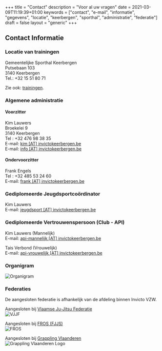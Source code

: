 +++
title = "Contact"
description = "Voor al uw vragen"
date = 2021-03-09T11:19:39+01:00
keywords = ["contact", "e-mail", "informatie", "gegevens", "locatie", "keerbergen", "sporthal", "administratie", "federatie"]
draft = false
layout = "generic"
+++
## Contact Informatie
### Locatie van trainingen
Gemeentelijke Sporthal Keerbergen \
Putsebaan 103 \
3140 Keerbergen \
Tel.: +32 15 51 80 71

Zie ook: [trainingen](/trainingen).

### Algemene administratie
#### Voorzitter
Kim Lauwers  \
Broekelei 9 \
3140 Keerbergen \
Tel : +32 476 98 38 35 \
E-mail: [kim [AT] invictokeerbergen.be](mailto:kim@invictokeerbergen.be) \
E-mail: [info [AT] invictokeerbergen.be](mailto:info@invictokeerbergen.be)

#### Ondervoorzitter
Frank Engels \
Tel : +32 485 53 24 60 \
E-mail: [frank [AT] invictokeerbergen.be](mailto:frank@invictokeerbergen.be)

### Gediplomeerde Jeugdsportcoördinator
Kim Lauwers \
E-mail: [jeugdsport [AT] invictokeerbergen.be](mailto:jeugdsport@invictokeerbergen.be)

### Gediplomeerde Vertrouwenspersoon (Club - API)
Kim Lauwers (Mannelijk) \
E-mail: [api-mannelijk [AT] invictokeerbergen.be](mailto:api-mannelijk@invictokeerbergen.be)

Tais Verbond (Vrouwelijk) \
E-mail: [api-vrouwelijk [AT] invictokeerbergen.be](mailto:api-vrouwelijk@invictokeerbergen.be)

### Organigram
![Organigram](/images/club/organigram.webp "Organigram Invicto Keerbergen")

### Federaties
De aangesloten federatie is afhankelijk van de afdeling binnen Invicto VZW.

Aangesloten bij [Vlaamse Ju-Jitsu Federatie](http://vjjf.be) \
  ![VJJF](/images/federatie/vjjf-logo.webp "VJJF LOGO")

Aangesloten bij [FROS (FJJS)](http://www.fros.be/sportfiche/martial-arts) \
  ![FROS](/images/federatie/fros-logo.webp "FROS LOGO")

Aangesloten bij [Grappling Vlaanderen](https://grappling.vlaanderen/) \
  ![Grappling Vlaanderen Logo](/images/federatie/grappling-vlaanderen-logo.webp "Grappling Vlaanderen Logo")